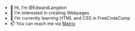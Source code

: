 - 👋 Hi, I’m @EdwardLangdon
- 👀 I’m interested in creating Webpages
- 🌱 I’m currently learning HTML and CSS in FreeCodeCamp
- 📫 You can reach me via [Matrix](https://matrix.to/#/@edward:envs.net)
